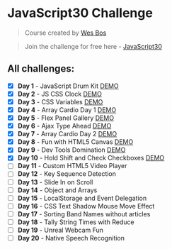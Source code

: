 # JavaScript30 Challenge

> Course created by [Wes Bos](https://github.com/wesbos)

> Join the challenge for free here - [JavaScript30](https://javascript30.com/account)

## All challenges:
- [X] **Day 1** - JavaScript Drum Kit [DEMO](https://noeemi.github.io/JavaScript30/Day01-DrumKit/)
- [X] **Day 2** - JS CSS Clock [DEMO](https://noeemi.github.io/JavaScript30/Day02-Clock/)
- [X] **Day 3** - CSS Variables [DEMO](https://noeemi.github.io/JavaScript30/Day03-CSSVariables/)
- [X] **Day 4** - Array Cardio Day 1 [DEMO](https://noeemi.github.io/JavaScript30/Day04-ArrayCardio1/)
- [X] **Day 5** - Flex Panel Gallery [DEMO](https://noeemi.github.io/JavaScript30/Day05-FlexPanels/)
- [X] **Day 6** - Ajax Type Ahead [DEMO](https://noeemi.github.io/JavaScript30/Day06-AjaxTypeAhead/)
- [X] **Day 7** - Array Cardio Day 2 [DEMO](https://noeemi.github.io/JavaScript30/Day07-ArrayCardio2/)
- [X] **Day 8** - Fun with HTML5 Canvas [DEMO](https://noeemi.github.io/JavaScript30/Day08-HTML5Canvas/)
- [x] **Day 9** - Dev Tools Domination [DEMO](https://noeemi.github.io/JavaScript30/Day09-DevTools/)
- [X] **Day 10** - Hold Shift and Check Checkboxes [DEMO](https://noeemi.github.io/JavaScript30/Day10-HoldShift/)
- [ ] **Day 11** - Custom HTML5 Video Player
- [ ] **Day 12** - Key Sequence Detection
- [ ] **Day 13** - Slide In on Scroll
- [ ] **Day 14** - Object and Arrays
- [ ] **Day 15** - LocalStorage and Event Delegation
- [ ] **Day 16** - CSS Text Shadow Mouse Move Effect
- [ ] **Day 17** - Sorting Band Names without articles
- [ ] **Day 18** - Tally String Times with Reduce
- [ ] **Day 19** - Unreal Webcam Fun
- [ ] **Day 20** - Native Speech Recognition
